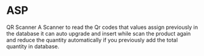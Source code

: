 # ASP
QR Scanner
A Scanner to read the Qr codes that values assign previously in the database
it can auto upgrade and insert while scan the product again and reduce the quantity automatically if you previously add  the total quantity in database.
